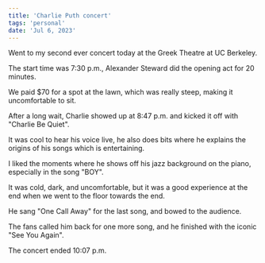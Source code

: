 ```yaml
---
title: 'Charlie Puth concert'
tags: 'personal'
date: 'Jul 6, 2023'
---
```


Went to my second ever concert today at the Greek Theatre at UC Berkeley.

The start time was 7:30 p.m., Alexander Steward did the opening act for 20 minutes.

We paid $70 for a spot at the lawn, which was really steep, making it uncomfortable to sit.

After a long wait, Charlie showed up at 8:47 p.m. and kicked it off with "Charlie Be Quiet".

It was cool to hear his voice live, he also does bits where he explains the origins of his songs which is entertaining.

I liked the moments where he shows off his jazz background on the piano, especially in the song "BOY".

It was cold, dark, and uncomfortable, but it was a good experience at the end when we went to the floor towards the end.

He sang "One Call Away" for the last song, and bowed to the audience.

The fans called him back for one more song, and he finished with the iconic "See You Again".

The concert ended 10:07 p.m.
